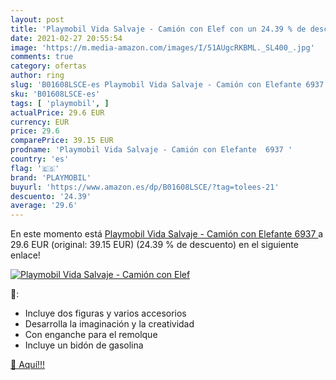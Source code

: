 ```yaml
---
layout: post
title: 'Playmobil Vida Salvaje - Camión con Elef con un 24.39 % de descuento'
date: 2021-02-27 20:55:54
image: 'https://m.media-amazon.com/images/I/51AUgcRKBML._SL400_.jpg'
comments: true
category: ofertas
author: ring
slug: 'B01608LSCE-es Playmobil Vida Salvaje - Camión con Elefante 6937'
sku: 'B01608LSCE-es'
tags: [ 'playmobil', ]
actualPrice: 29.6 EUR
currency: EUR
price: 29.6
comparePrice: 39.15 EUR
prodname: 'Playmobil Vida Salvaje - Camión con Elefante  6937 '
country: 'es'
flag: '🇪🇸'
brand: 'PLAYMOBIL'
buyurl: 'https://www.amazon.es/dp/B01608LSCE/?tag=tolees-21'
descuento: '24.39'
average: '29.6'
---
```


En este momento está [Playmobil Vida Salvaje - Camión con Elefante  6937 ](https://www.amazon.es/dp/B01608LSCE/?tag=tolees-21) a 29.6 EUR (original: 39.15 EUR) (24.39 %  de descuento) en el siguiente enlace!

[![Playmobil Vida Salvaje - Camión con Elef](https://m.media-amazon.com/images/I/51AUgcRKBML._SL400_.jpg)](https://www.amazon.es/dp/B01608LSCE/?tag=tolees-21)

🔎:

- Incluye dos figuras y varios accesorios
- Desarrolla la imaginación y la creatividad
- Con enganche para el remolque
- Incluye un bidón de gasolina

[🛒 Aquí!!!](https://www.amazon.es/dp/B01608LSCE/?tag=tolees-21)
